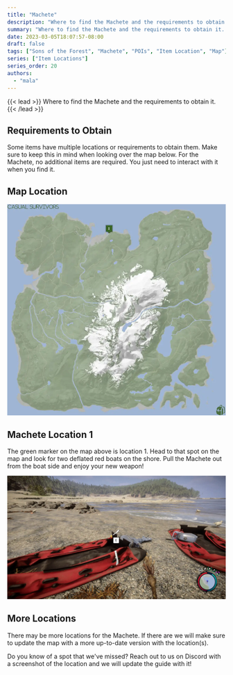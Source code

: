 ```yaml
---
title: "Machete"
description: "Where to find the Machete and the requirements to obtain it in the Sons of the Forest."
summary: "Where to find the Machete and the requirements to obtain it. Click here to learn it's location!"
date: 2023-03-05T18:07:57-08:00
draft: false
tags: ["Sons of the Forest", "Machete", "POIs", "Item Location", "Map"]
series: ["Item Locations"]
series_order: 20
authors:
  - "mala"
---
```


{{< lead >}}
Where to find the Machete and the requirements to obtain it.
{{< /lead >}}

## Requirements to Obtain
Some items have multiple locations or requirements to obtain them. Make sure to keep this in mind when looking over the map below.
For the Machete, no additional items are required. You just need to interact with it when you find it. 

## Map Location

![](img/map.webp)

## Machete Location 1
The green marker on the map above is location 1. Head to that spot on the map and look for two deflated red boats on the shore.
Pull the Machete out from the boat side and enjoy your new weapon!

![](featured.webp)

## More Locations
There may be more locations for the Machete. If there are we will make sure to update the map with a more up-to-date version with the location(s).

Do you know of a spot that we've missed? Reach out to us on Discord with a screenshot of the location and we will update the guide with it! 
